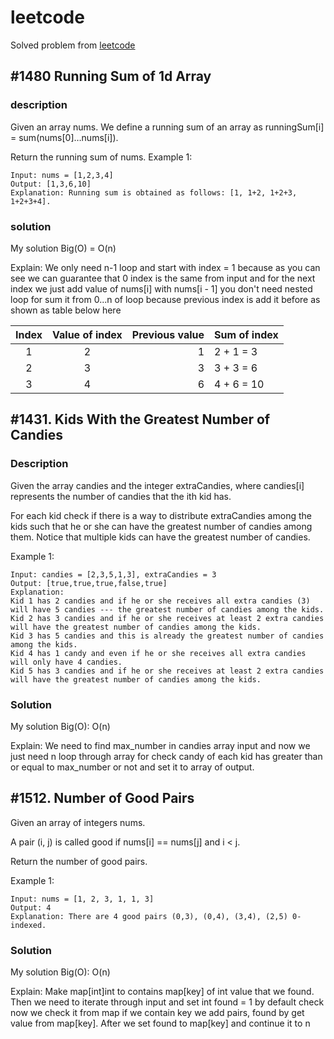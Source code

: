 # leetcode
Solved problem from [leetcode](https://www.leetcode.com)

## #1480 Running Sum of 1d Array
### description
Given an array nums. We define a running sum of an array as runningSum[i] = sum(nums[0]…nums[i]).

Return the running sum of nums.
Example 1:
```
Input: nums = [1,2,3,4]
Output: [1,3,6,10]
Explanation: Running sum is obtained as follows: [1, 1+2, 1+2+3, 1+2+3+4].
```

### solution
My solution Big(O) = O(n)

Explain: We only need n-1 loop and start with index = 1 because as you can see we can guarantee that 0 index is the same from input and for the next index we just add value of nums\[i] with nums\[i - 1] you don't need nested loop for sum it from 0...n of loop because previous index is add it before as shown as table below here

| Index   | Value of index  | Previous value | Sum of index  |
| :-----: | :-------------: | -------------: | ------------  |
| 1       | 2               | 1              | 2 + 1 = 3     |
| 2       | 3               | 3              | 3 + 3 = 6     |
| 3       | 4               | 6              | 4 + 6 = 10    |


## #1431. Kids With the Greatest Number of Candies
### Description
Given the array candies and the integer extraCandies, where candies[i] represents the number of candies that the ith kid has.

For each kid check if there is a way to distribute extraCandies among the kids such that he or she can have the greatest number of candies among them. Notice that multiple kids can have the greatest number of candies.

Example 1:
```
Input: candies = [2,3,5,1,3], extraCandies = 3
Output: [true,true,true,false,true] 
Explanation: 
Kid 1 has 2 candies and if he or she receives all extra candies (3) will have 5 candies --- the greatest number of candies among the kids. 
Kid 2 has 3 candies and if he or she receives at least 2 extra candies will have the greatest number of candies among the kids. 
Kid 3 has 5 candies and this is already the greatest number of candies among the kids. 
Kid 4 has 1 candy and even if he or she receives all extra candies will only have 4 candies. 
Kid 5 has 3 candies and if he or she receives at least 2 extra candies will have the greatest number of candies among the kids. 
```

### Solution
My solution Big(O): O(n)

Explain: We need to find max_number in candies array input and now we just need n loop through array for check candy of each kid has greater than or equal to max_number or not and set it to array of output.

## #1512. Number of Good Pairs
Given an array of integers nums.

A pair (i, j) is called good if nums\[i] == nums\[j] and i < j.

Return the number of good pairs.

Example 1:

```
Input: nums = [1, 2, 3, 1, 1, 3]
Output: 4
Explanation: There are 4 good pairs (0,3), (0,4), (3,4), (2,5) 0-indexed.
```

### Solution
My solution Big(O): O(n)

Explain: Make map\[int]int to contains map\[key] of int value that we found. Then we need to iterate through input and set int found = 1 by default check now we check it from map if we contain key we add pairs, found by get value from map\[key]. After we set found to map\[key] and continue it to n
